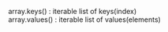 array.keys() : iterable list of keys(index)  
array.values()  : iterable list of values(elements)  
